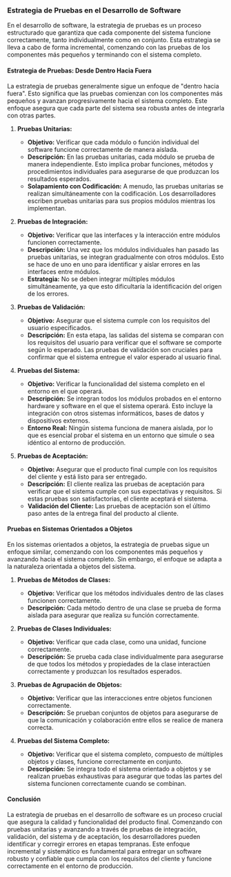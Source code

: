 ### Estrategia de Pruebas en el Desarrollo de Software

En el desarrollo de software, la estrategia de pruebas es un proceso estructurado que garantiza que cada componente del sistema funcione correctamente, tanto individualmente como en conjunto. Esta estrategia se lleva a cabo de forma incremental, comenzando con las pruebas de los componentes más pequeños y terminando con el sistema completo.

#### Estrategia de Pruebas: Desde Dentro Hacia Fuera

La estrategia de pruebas generalmente sigue un enfoque de "dentro hacia fuera". Esto significa que las pruebas comienzan con los componentes más pequeños y avanzan progresivamente hacia el sistema completo. Este enfoque asegura que cada parte del sistema sea robusta antes de integrarla con otras partes.

1. **Pruebas Unitarias:**
   - **Objetivo:** Verificar que cada módulo o función individual del software funcione correctamente de manera aislada.
   - **Descripción:** En las pruebas unitarias, cada módulo se prueba de manera independiente. Esto implica probar funciones, métodos y procedimientos individuales para asegurarse de que produzcan los resultados esperados.
   - **Solapamiento con Codificación:** A menudo, las pruebas unitarias se realizan simultáneamente con la codificación. Los desarrolladores escriben pruebas unitarias para sus propios módulos mientras los implementan.

2. **Pruebas de Integración:**
   - **Objetivo:** Verificar que las interfaces y la interacción entre módulos funcionen correctamente.
   - **Descripción:** Una vez que los módulos individuales han pasado las pruebas unitarias, se integran gradualmente con otros módulos. Esto se hace de uno en uno para identificar y aislar errores en las interfaces entre módulos.
   - **Estrategia:** No se deben integrar múltiples módulos simultáneamente, ya que esto dificultaría la identificación del origen de los errores.

3. **Pruebas de Validación:**
   - **Objetivo:** Asegurar que el sistema cumple con los requisitos del usuario especificados.
   - **Descripción:** En esta etapa, las salidas del sistema se comparan con los requisitos del usuario para verificar que el software se comporte según lo esperado. Las pruebas de validación son cruciales para confirmar que el sistema entregue el valor esperado al usuario final.

4. **Pruebas del Sistema:**
   - **Objetivo:** Verificar la funcionalidad del sistema completo en el entorno en el que operará.
   - **Descripción:** Se integran todos los módulos probados en el entorno hardware y software en el que el sistema operará. Esto incluye la integración con otros sistemas informáticos, bases de datos y dispositivos externos.
   - **Entorno Real:** Ningún sistema funciona de manera aislada, por lo que es esencial probar el sistema en un entorno que simule o sea idéntico al entorno de producción.

5. **Pruebas de Aceptación:**
   - **Objetivo:** Asegurar que el producto final cumple con los requisitos del cliente y está listo para ser entregado.
   - **Descripción:** El cliente realiza las pruebas de aceptación para verificar que el sistema cumple con sus expectativas y requisitos. Si estas pruebas son satisfactorias, el cliente aceptará el sistema.
   - **Validación del Cliente:** Las pruebas de aceptación son el último paso antes de la entrega final del producto al cliente.

#### Pruebas en Sistemas Orientados a Objetos

En los sistemas orientados a objetos, la estrategia de pruebas sigue un enfoque similar, comenzando con los componentes más pequeños y avanzando hacia el sistema completo. Sin embargo, el enfoque se adapta a la naturaleza orientada a objetos del sistema.

1. **Pruebas de Métodos de Clases:**
   - **Objetivo:** Verificar que los métodos individuales dentro de las clases funcionen correctamente.
   - **Descripción:** Cada método dentro de una clase se prueba de forma aislada para asegurar que realiza su función correctamente.

2. **Pruebas de Clases Individuales:**
   - **Objetivo:** Verificar que cada clase, como una unidad, funcione correctamente.
   - **Descripción:** Se prueba cada clase individualmente para asegurarse de que todos los métodos y propiedades de la clase interactúen correctamente y produzcan los resultados esperados.

3. **Pruebas de Agrupación de Objetos:**
   - **Objetivo:** Verificar que las interacciones entre objetos funcionen correctamente.
   - **Descripción:** Se prueban conjuntos de objetos para asegurarse de que la comunicación y colaboración entre ellos se realice de manera correcta.

4. **Pruebas del Sistema Completo:**
   - **Objetivo:** Verificar que el sistema completo, compuesto de múltiples objetos y clases, funcione correctamente en conjunto.
   - **Descripción:** Se integra todo el sistema orientado a objetos y se realizan pruebas exhaustivas para asegurar que todas las partes del sistema funcionen correctamente cuando se combinan.

#### Conclusión

La estrategia de pruebas en el desarrollo de software es un proceso crucial que asegura la calidad y funcionalidad del producto final. Comenzando con pruebas unitarias y avanzando a través de pruebas de integración, validación, del sistema y de aceptación, los desarrolladores pueden identificar y corregir errores en etapas tempranas. Este enfoque incremental y sistemático es fundamental para entregar un software robusto y confiable que cumpla con los requisitos del cliente y funcione correctamente en el entorno de producción.